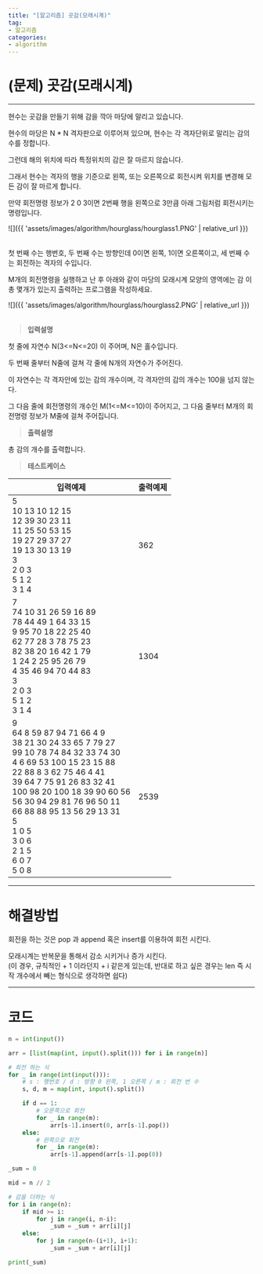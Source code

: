 ```yaml
---
title: "[알고리즘] 곳감(모래시계)"
tag:
- 알고리즘
categories:
- algorithm
---
```


# (문제) 곳감(모래시계)
---

현수는 곳감을 만들기 위해 감을 깍아 마당에 말리고 있습니다.

현수의 마당은 N * N 격자판으로 이루어져 있으며, 현수는 각 격자단위로 말리는 감의 수를 정합니다.

그런데 해의 위치에 따라 특정위치의 감은 잘 마르지 않습니다.

그래서 현수는 격자의 행을 기준으로 왼쪽, 또는 오른쪽으로 회전시켜 위치를 변경해 모든 감이 잘 마르게 합니다.

만약 회전명령 정보가 2 0 3이면 2번째 행을 왼쪽으로 3만큼 아래 그림처럼 회전시키는 명령입니다. 

![]({{ 'assets/images/algorithm/hourglass/hourglass1.PNG' | relative_url }})<br><br>

첫 번째 수는 행번호, 두 번째 수는 방향인데 0이면 왼쪽, 1이면 오른쪽이고, 세 번째 수는 회전하는 격자의 수입니다.

M개의 회전명령을 실행하고 난 후 아래와 같이 마당의 모래시계 모양의 영역에는 감 이 총 몇개가 있는지 출력하는 프로그램을 작성하세요.

![]({{ 'assets/images/algorithm/hourglass/hourglass2.PNG' | relative_url }})<br><br>


> **입력설명**

첫 줄에 자연수 N(3<=N<=20) 이 주어며, N은 홀수입니다.

두 번째 줄부터 N줄에 걸쳐 각 줄에 N개의 자연수가 주어진다.

이 자연수는 각 격자안에 있는 감의 개수이며, 각 격자안의 감의 개수는 100을 넘지 않는다.

그 다음 줄에 회전명령의 개수인 M(1<=M<=10)이 주어지고, 그 다음 줄부터 M개의 회전명령 정보가 M줄에 걸쳐 주어집니다.

> **출력설명**

총 감의 개수를 출력합니다.

> **테스트케이스**
 

| 입력예제 | 출력예제 |
| -------- | -------- | 
| 5<br>10 13 10 12 15<br>12 39 30 23 11<br>11 25 50 53 15<br>19 27 29 37 27<br>19 13 30 13 19<br>3<br>2 0 3<br>5 1 2<br>3 1 4 | 362 | 
| 7<br>74 10 31 26 59 16 89 <br>78 44 49 1 64 33 15 <br>9 95 70 18 22 25 40 <br>62 77 28 3 78 75 23 <br>82 38 20 16 42 1 79 <br>1 24 2 25 95 26 79 <br>4 35 46 94 70 44 83 <br>3<br>2 0 3<br>5 1 2<br>3 1 4 | 1304 | 
| 9<br>64 8 59 87 94 71 66 4 9 <br>38 21 30 24 33 65 7 79 27 <br>99 10 78 74 84 32 33 74 30 <br>4 6 69 53 100 15 23 15 88 <br>22 88 8 3 62 75 46 4 41 <br>39 64 7 75 91 26 83 32 41 <br>100 98 20 100 18 39 90 60 56 <br>56 30 94 29 81 76 96 50 11 <br>66 88 88 95 13 56 29 13 31 <br>5<br>1 0 5<br>3 0 6<br>2 1 5<br>6 0 7<br>5 0 8 | 2539 | 


---
# 해결방법

회전을 하는 것은 pop 과 append 혹은 insert를 이용하여 회전 시킨다.

모래시계는 반복문을 통해서 감소 시키거나 증가 시킨다.<br>
(이 경우, 규칙적인 + 1 이라던지 + i 같은게 있는데, 반대로 하고 싶은 경우는 len 즉 시작 개수에서 빼는 형식으로 생각하면 쉽다)


---
# 코드
```python
n = int(input())

arr = [list(map(int, input().split())) for i in range(n)]

# 회전 하는 식
for _ in range(int(input())):
    # s : 행번호 / d : 방향 0 왼쪽, 1 오른쪽 / m : 회전 번 수
    s, d, m = map(int, input().split())

    if d == 1:
        # 오른쪽으로 회전
        for _ in range(m):
            arr[s-1].insert(0, arr[s-1].pop())
    else:
        # 왼쪽으로 회전
        for _ in range(m):
            arr[s-1].append(arr[s-1].pop(0))

_sum = 0

mid = n // 2

# 감을 더하는 식
for i in range(n):
    if mid >= i:
        for j in range(i, n-i):
            _sum = _sum + arr[i][j]
    else:
        for j in range(n-(i+1), i+1):
            _sum = _sum + arr[i][j]

print(_sum)
```
